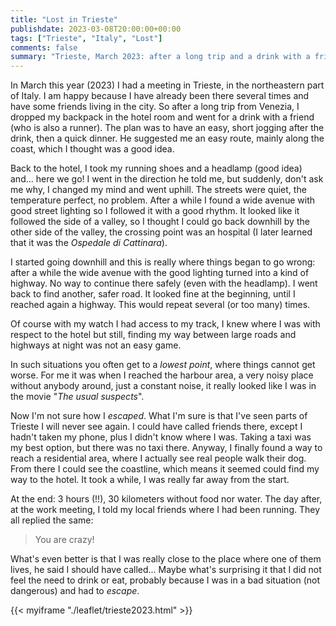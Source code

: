 ```yaml
---
title: "Lost in Trieste"
publishdate: 2023-03-08T20:00:00+00:00
tags: ["Trieste", "Italy", "Lost"]
comments: false
summary: "Trieste, March 2023: after a long trip and a drink with a friend, I wanted to have a short, easy run. What should have lasted less than one hour ended up in one of the longest run of the year."
---
```


In March this year (2023) I had a meeting in Trieste, in the northeastern part of Italy. I am happy because I have already been there several times and have some friends living in the city. So after a long trip from Venezia, I dropped my backpack in the hotel room and went for a drink with a friend (who is also a runner). The plan was to have an easy, short jogging after the drink, then a quick dinner. He suggested me an easy route, mainly along the coast, which I thought was a good idea.

Back to the hotel, I took my running shoes and a headlamp (good idea) and... here we go! I went in the direction he told me, but suddenly, don't ask me why, I changed my mind and went uphill. The streets were quiet, the temperature perfect, no problem. After a while I found a wide avenue with good street lighting so I followed it with a good rhythm. It looked like it followed the side of a valley, so I thought I could go back downhill by the other side of the valley, the crossing point was an hospital (I later learned that it was the _Ospedale di Cattinara_). 

I started going downhill and this is really where things began to go wrong: after a while the wide avenue with the good lighting turned into a kind of highway. No way to continue there safely (even with the headlamp). I went back to find another, safer road. It looked fine at the beginning, until I reached again a highway. This would repeat several (or too many) times. 

Of course with my watch I had access to my track, I knew where I was with respect to the hotel but still, finding my way between large roads and highways at night was not an easy game. 

In such situations you often get to a _lowest point_, where things cannot get worse. For me it was when I reached the harbour area, a very noisy place without anybody around, just a constant noise, it really looked like I was in the movie "_The usual suspects_". 

Now I'm not sure how I _escaped_. What I'm sure is that I've seen parts of Trieste I will never see again. I could have called friends there, except I hadn't taken my phone, plus I didn't know where I was. Taking a taxi was my best option, but there was no taxi there. Anyway, I finally found a way to reach a residential area, where I actually see real people walk their dog. From there I could see the coastline, which means it seemed could find my way to the hotel. It took a while, I was really far away from the start. 

At the end: 3 hours (!!), 30 kilometers without food nor water. The day after, at the work meeting, I told my local friends where I had been running. They all replied the same:
> You are crazy!

What's even better is that I was really close to the place where one of them lives, he said I should have called... Maybe what's surprising it that I did not feel the need to drink or eat, probably because I was in a bad situation (not dangerous) and had to _escape_. 

{{< myiframe "./leaflet/trieste2023.html" >}}
